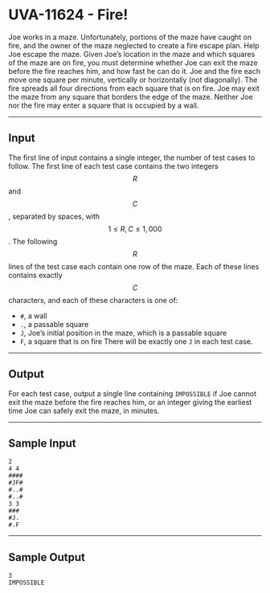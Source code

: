 # UVA-11624 - Fire!
Joe works in a maze. Unfortunately, portions of the maze have caught on fire, and the owner of the maze neglected to create a fire escape plan. Help Joe escape the maze.
Given Joe’s location in the maze and which squares of the maze are on fire, you must determine whether Joe can exit the maze before the fire reaches him, and how fast he can do it. Joe and the fire each move one square per minute, vertically or horizontally (not diagonally). The fire spreads all four directions from each square that is on fire. Joe may exit the maze from any square that borders the edge of the maze. Neither Joe nor the fire may enter a square that is occupied by a wall.

---
## Input

The first line of input contains a single integer, the number of test cases to follow. The first line of each test case contains the two integers $$R$$ and $$C$$, separated by spaces, with $$1 \le R, C \le 1,000$$. The following $$R$$ lines of the test case each contain one row of the maze. Each of these lines contains exactly $$C$$ characters, and each of these characters is one of:
* `#`, a wall
* `.`, a passable square
* `J`, Joe’s initial position in the maze, which is a passable square
* `F`, a square that is on fire
There will be exactly one `J` in each test case.

---
## Output

For each test case, output a single line containing `IMPOSSIBLE` if Joe cannot exit the maze before the fire reaches him, or an integer giving the earliest time Joe can safely exit the maze, in minutes.

---
## Sample Input

```
2
4 4
####
#JF#
#..#
#..#
3 3
###
#J.
#.F
```

---
## Sample Output

```
3
IMPOSSIBLE
```